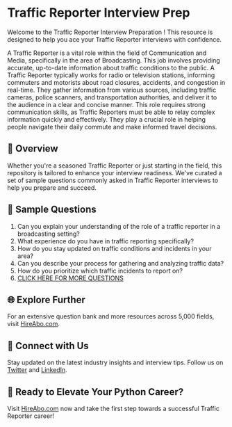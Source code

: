 # Traffic Reporter Interview Prep

Welcome to the Traffic Reporter Interview Preparation ! This resource is designed to help you ace your Traffic Reporter interviews with confidence.

A Traffic Reporter is a vital role within the field of Communication and Media, specifically in the area of Broadcasting. This job involves providing accurate, up-to-date information about traffic conditions to the public. A Traffic Reporter typically works for radio or television stations, informing commuters and motorists about road closures, accidents, and congestion in real-time. They gather information from various sources, including traffic cameras, police scanners, and transportation authorities, and deliver it to the audience in a clear and concise manner. This role requires strong communication skills, as Traffic Reporters must be able to relay complex information quickly and effectively. They play a crucial role in helping people navigate their daily commute and make informed travel decisions.

## 🚀 Overview

Whether you're a seasoned Traffic Reporter or just starting in the field, this repository is tailored to enhance your interview readiness. We've curated a set of sample questions commonly asked in Traffic Reporter interviews to help you prepare and succeed.

## 📝 Sample Questions

1. Can you explain your understanding of the role of a traffic reporter in a broadcasting setting?
2. What experience do you have in traffic reporting specifically?
3. How do you stay updated on traffic conditions and incidents in your area?
4. Can you describe your process for gathering and analyzing traffic data?
5. How do you prioritize which traffic incidents to report on?
6. [CLICK HERE FOR MORE QUESTIONS](https://hireabo.com/job/8_2_15/Traffic%20Reporter)

## 🌐 Explore Further

For an extensive question bank and more resources across 5,000 fields, visit [HireAbo.com](https://www.hireabo.com).

## 📱 Connect with Us

Stay updated on the latest industry insights and interview tips. Follow us on [Twitter](https://twitter.com/hireabo) and [LinkedIn](https://www.linkedin.com/in/hire-abo-3609972a8/).

## 🚀 Ready to Elevate Your Python Career?

Visit [HireAbo.com](https://www.hireabo.com) now and take the first step towards a successful Traffic Reporter career!